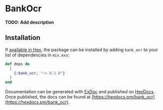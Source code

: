 # BankOcr

**TODO: Add description**

## Installation

If [available in Hex](https://hex.pm/docs/publish), the package can be installed
by adding `bank_ocr` to your list of dependencies in `mix.exs`:

```elixir
def deps do
  [
    {:bank_ocr, "~> 0.1.0"}
  ]
end
```

Documentation can be generated with [ExDoc](https://github.com/elixir-lang/ex_doc)
and published on [HexDocs](https://hexdocs.pm). Once published, the docs can
be found at [https://hexdocs.pm/bank_ocr](https://hexdocs.pm/bank_ocr).

